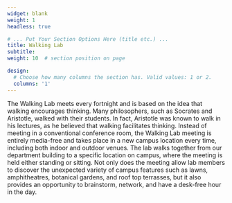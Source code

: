 ```yaml
---
widget: blank
weight: 1
headless: true

# ... Put Your Section Options Here (title etc.) ...
title: Walking Lab
subtitle: 
weight: 10  # section position on page

design:
  # Choose how many columns the section has. Valid values: 1 or 2.
  columns: '1'
---
```


The Walking Lab meets every fortnight and is based on the idea that walking encourages thinking. Many philosophers, such as Socrates and Aristotle, walked with their students. In fact, Aristotle was known to walk in his lectures, as he believed that walking facilitates thinking. Instead of meeting in a conventional conference room, the Walking Lab meeting is entirely media-free and takes place in a new campus location every time, including both indoor and outdoor venues. The lab walks together from our department building to a specific location on campus, where the meeting is held either standing or sitting. Not only does the meeting allow lab members to discover the unexpected variety of campus features such as lawns, amphitheatres, botanical gardens, and roof top terrasses, but it also provides an opportunity to brainstorm, network, and have a desk-free hour in the day.




